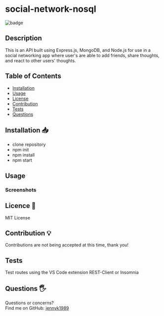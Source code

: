 # social-network-nosql
![badge](https://img.shields.io/badge/License-MIT-blue)
## Description
This is an API built using Express.js, MongoDB, and Node.js for use in a social networking app where user's are able to add friends, share thoughts, and react to other users' thoughts.
## Table of Contents 
* [Installation](#Installation)
* [Usage](#Usage)
* [License](#License)
* [Contribution](#Contribution)
* [Tests](#Tests)
* [Questions](#Questions)
## Installation 📥
* clone repository
* npm init
* npm install
* npm start
## Usage
### Screenshots

## Licence 📃
MIT License
## Contribution 💡
Contributions are not being accepted at this time, thank you!
## Tests
Test routes using the VS Code extension REST-Client or Insomnia
## Questions 🖐️
Questions or concerns? </br>
Find me on GitHub: [jennyk1989](https://github.com/jennyk1989)

